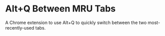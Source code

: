 Alt+Q Between MRU Tabs
======================

A Chrome extension to use Alt+Q to quickly switch between the two most-recently-used tabs.
